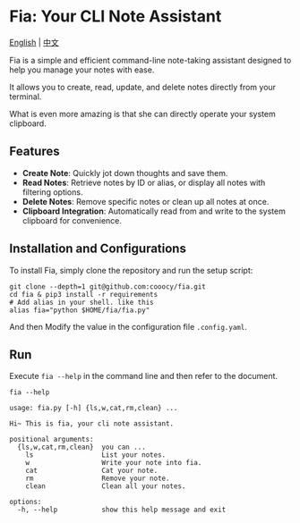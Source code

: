 # Fia: Your CLI Note Assistant

[English](README.md) | [中文](README.zh.md)

Fia is a simple and efficient command-line note-taking assistant designed to help you manage your notes with ease.

It allows you to create, read, update, and delete notes directly from your terminal.

What is even more amazing is that she can directly operate your system clipboard.

## Features

- **Create Note**: Quickly jot down thoughts and save them.
- **Read Notes**: Retrieve notes by ID or alias, or display all notes with filtering options.
- **Delete Notes**: Remove specific notes or clean up all notes at once.
- **Clipboard Integration**: Automatically read from and write to the system clipboard for convenience.

## Installation and Configurations

To install Fia, simply clone the repository and run the setup script:

```shell
git clone --depth=1 git@github.com:cooocy/fia.git
cd fia & pip3 install -r requirements
# Add alias in your shell. like this
alias fia="python $HOME/fia/fia.py"
```

And then Modify the value in the configuration file `.config.yaml`.

## Run

Execute `fia --help` in the command line and then refer to the document.

```shell
fia --help

usage: fia.py [-h] {ls,w,cat,rm,clean} ...

Hi~ This is fia, your cli note assistant.

positional arguments:
  {ls,w,cat,rm,clean}  you can ...
    ls                 List your notes.
    w                  Write your note into fia.
    cat                Cat your note.
    rm                 Remove your note.
    clean              Clean all your notes.

options:
  -h, --help           show this help message and exit
```